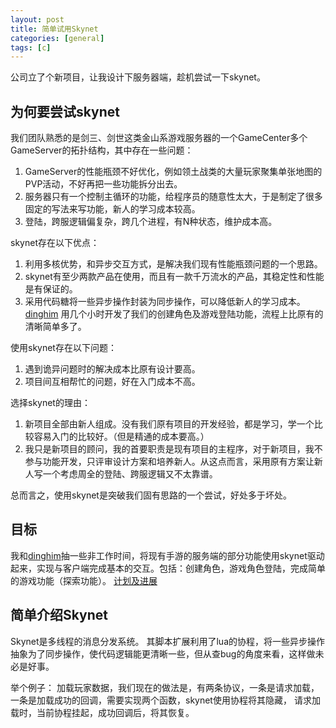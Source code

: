 ```yaml
---
layout: post
title: 简单试用Skynet
categories: [general]
tags: [c]
---
```


公司立了个新项目，让我设计下服务器端，趁机尝试一下skynet。

## 为何要尝试skynet ##
我们团队熟悉的是剑三、剑世这类金山系游戏服务器的一个GameCenter多个GameServer的拓扑结构，其中存在一些问题：

1. GameServer的性能瓶颈不好优化，例如领土战类的大量玩家聚集单张地图的PVP活动，不好再把一些功能拆分出去。
1. 服务器只有一个控制主循环的功能，给程序员的随意性太大，于是制定了很多固定的写法来写功能，新人的学习成本较高。
1. 登陆，跨服逻辑偏复杂，跨几个进程，有N种状态，维护成本高。
 
skynet存在以下优点：

1. 利用多核优势，和异步交互方式，是解决我们现有性能瓶颈问题的一个思路。
1. skynet有至少两款产品在使用，而且有一款千万流水的产品，其稳定性和性能是有保证的。
1. 采用代码糖将一些异步操作封装为同步操作，可以降低新人的学习成本。[dinghim] 用几个小时开发了我们的创建角色及游戏登陆功能，流程上比原有的清晰简单多了。

使用skynet存在以下问题：

1. 遇到诡异问题时的解决成本比原有设计要高。
1. 项目间互相帮忙的问题，好在入门成本不高。

选择skynet的理由：

1. 新项目全部由新人组成。没有我们原有项目的开发经验，都是学习，学一个比较容易入门的比较好。（但是精通的成本要高。）
1. 我只是新项目的顾问，我的首要职责是现有项目的主程序，对于新项目，我不参与功能开发，只评审设计方案和培养新人。从这点而言，采用原有方案让新人写一个考虑周全的登陆、跨服逻辑又不太靠谱。

总而言之，使用skynet是突破我们固有思路的一个尝试，好处多于坏处。

## 目标 ##
我和[dinghim]抽一些非工作时间，将现有手游的服务端的部分功能使用skynet驱动起来，实现与客户端完成基本的交互。包括：创建角色，游戏角色登陆，完成简单的游戏功能（探索功能）。
[计划及进展](https://github.com/dpull/skynet_demo/issues)

## 简单介绍Skynet ##
Skynet是多线程的消息分发系统。
其脚本扩展利用了lua的协程，将一些异步操作抽象为了同步操作，使代码逻辑能更清晰一些，但从查bug的角度来看，这样做未必是好事。

举个例子：
加载玩家数据，我们现在的做法是，有两条协议，一条是请求加载，一条是加载成功的回调，需要实现两个函数，skynet使用协程将其隐藏， 请求加载时，当前协程挂起，成功回调后，将其恢复。

[acai]: http://github.com/dpull
[dinghim]: https://github.com/dinghim